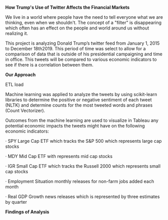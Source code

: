 **How Trump's Use of Twitter Affects the Financial Markets**

We live in a world where people have the need to tell everyone what we are thinking, even when we shouldn't. The concept of a "filter" is disappearing which often has an effect on the people and world around us without realizing it.

 This project is analyzing Donald Trump’s twitter feed from January 1, 2015 to December 18th2019. This period of time was select to allow for a comparison of data that is outside of his presidential campaigning and time in office.  This tweets will be compared to various economic indicators to see if there is a correlation between them.



**Our Approach**

ETL load

 

Machine learning was applied to analyze the tweets by using scikit-learn libraries to determine the positive or negative sentiment of each tweet (NLTK) and determine counts for the most tweeted words and phrases (Count Vectorizer). 

Outcomes from the machine learning are used to visualize in Tableau any potential economic impacts the tweets might have on the following economic indicators:

·     SPY Large Cap ETF which tracks the S&P 500 which represents large cap stocks

·     MDY Mid Cap ETF with represents mid cap stocks

·     IGR Small Cap ETF which tracks the Russell 2000 which represents small cap stocks

·     Employment Situation monthly releases for non-farm jobs added each month

·     Real GDP Growth news releases which is represented by three estimates by quarter

 

**Findings of Analysis**

 

 

 
